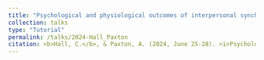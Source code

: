 ```yaml
---
title: "Psychological and physiological outcomes of interpersonal synchrony during yoga."
collection: talks
type: "Tutorial"
permalink: /talks/2024-Hall_Paxton
citation: <b>Hall, C.</b>, & Paxton, A. (2024, June 25-28). <i>Psychological and physiological outcomes of interpersonal synchrony during yoga</i> [Poster presentation]. XXII International Conference on Perception and Action, Trondheim, Norway.
---
```

